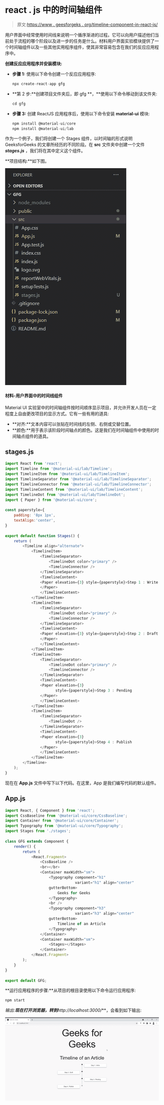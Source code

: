 # react . js 中的时间轴组件

> 原文:[https://www . geesforgeks . org/timeline-component-in-react-js/](https://www.geeksforgeeks.org/timeline-component-in-react-js/)

用户界面中经常使用时间线来说明一个循序渐进的过程。它可以向用户描述他们当前处于流程的哪个阶段以及进一步的任务是什么。材料用户界面实验模块提供了一个时间轴组件以及一些其他实用程序组件，使其非常容易包含在我们的反应应用程序中。

**创建反应应用程序并安装模块:**

*   **步骤 1:** 使用以下命令创建一个反应应用程序:

    ```jsx
    npx create-react-app gfg
    ```

*   **第 2 步:**创建项目文件夹后，即 gfg **，**使用以下命令移动到该文件夹:

    ```jsx
    cd gfg
    ```

*   **步骤 3:** 创建 ReactJS 应用程序后，使用以下命令安装 **material-ui** 模块:

    ```jsx
    npm install @material-ui/core
    npm install @material-ui/lab
    ```

作为一个例子，我们将创建一个 Stages 组件，以时间轴的形式说明 GeeksforGeeks 的文章所经历的不同阶段。在 **src** 文件夹中创建一个文件 ***stages.js*** ，我们将在其中定义这个组件。

**项目结构:**如下图。

![](img/0adf15b337860cef6c88f1213b714a13.png)

#### 材料-用户界面中的时间线组件

Material UI 实验室中的时间轴组件按时间顺序显示项目，并允许开发人员在一定程度上自由更改项目的显示方式。它有一些有用的道具:

*   **对齐:**文本内容可以张贴在时间线的左侧、右侧或交替位置。
*   **颜色:**用于表示该阶段时间轴点的颜色。这是我们在时间轴组件中使用的时间轴点组件的道具。

## stages.js

```jsx
import React from 'react';
import Timeline from '@material-ui/lab/Timeline';
import TimelineItem from '@material-ui/lab/TimelineItem';
import TimelineSeparator from '@material-ui/lab/TimelineSeparator';
import TimelineConnector from '@material-ui/lab/TimelineConnector';
import TimelineContent from '@material-ui/lab/TimelineContent';
import TimelineDot from '@material-ui/lab/TimelineDot';
import { Paper } from '@material-ui/core';

const paperstyle={
    padding: '8px 1px',
    textAlign:'center',
}

export default function Stages() {
    return (
        <Timeline align="alternate">
            <TimelineItem>
                <TimelineSeparator>
                    <TimelineDot color="primary" />
                    <TimelineConnector />
                </TimelineSeparator>
                <TimelineContent>
                <Paper elevation={3} style={paperstyle}>Step 1 : Write
                </Paper>
                </TimelineContent>
            </TimelineItem>
            <TimelineItem>
                <TimelineSeparator>
                    <TimelineDot color="primary" />
                    <TimelineConnector />
                </TimelineSeparator>
                <TimelineContent>
                <Paper elevation={3} style={paperstyle}>Step 2 : Draft
                </Paper>
                </TimelineContent>
            </TimelineItem>
            <TimelineItem>
                <TimelineSeparator>
                    <TimelineDot color="primary" />
                    <TimelineConnector />
                </TimelineSeparator>
                <TimelineContent>
                <Paper elevation={3} 
                       style={paperstyle}>Step 3 : Pending
                </Paper>
                </TimelineContent>
            </TimelineItem>
            <TimelineItem>
                <TimelineSeparator>
                    <TimelineDot />
                </TimelineSeparator>
                <TimelineContent>
                <Paper elevation={3} 
                       style={paperstyle}>Step 4 : Publish
                </Paper>
                </TimelineContent>
            </TimelineItem>
        </Timeline>
    );
}
```

现在在 **App.js** 文件中写下以下代码。在这里，App 是我们编写代码的默认组件。

## App.js

```jsx
import React, { Component } from 'react';
import CssBaseline from '@material-ui/core/CssBaseline';
import Container from '@material-ui/core/Container';
import Typography from '@material-ui/core/Typography';
import Stages from './stages';

class GFG extends Component {
    render() {
        return (
            <React.Fragment>
                <CssBaseline />
                <br></br>
                <Container maxWidth="sm">
                    <Typography component="h1" 
                                variant="h1" align="center" 
                    gutterBottom>
                        Geeks for Geeks
                    </Typography>
                    <br />
                    <Typography component="h3" 
                                variant="h3" align="center" 
                    gutterBottom>
                        Timeline of an Article
                    </Typography>
                </Container>
                <Container maxWidth="sm">
                    <Stages></Stages>
                </Container>
            </React.Fragment>
        );
    }
}

export default GFG;
```

**运行应用程序的步骤:**从项目的根目录使用以下命令运行应用程序:

```jsx
npm start
```

**输出:**现在打开浏览器，转到***http://localhost:3000/***，会看到如下输出:

![](img/ea0c8b41eb72b8f46aec2fd4ebfddb72.png)